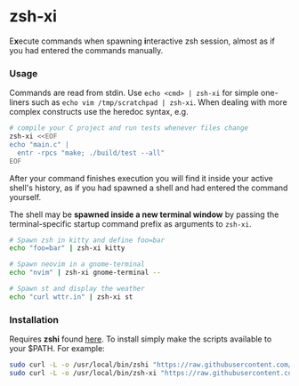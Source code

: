 # zsh-xi

E**x**ecute commands when spawning **i**nteractive zsh session, almost as if you had entered the commands manually.

### Usage

Commands are read from stdin. Use `echo <cmd> | zsh-xi` for simple one-liners
such as `echo vim /tmp/scratchpad | zsh-xi`. When dealing with more complex
constructs use the heredoc syntax, e.g.

```sh
# compile your C project and run tests whenever files change
zsh-xi <<EOF
echo "main.c" |
  entr -rpcs "make; ./build/test --all"
EOF
```

After your command finishes execution you will find it inside your active
shell's history, as if you had spawned a shell and had entered the command
yourself.

The shell may be **spawned inside a new terminal window** by passing the
terminal-specific startup command prefix as arguments to `zsh-xi`.

```sh
# Spawn zsh in kitty and define foo=bar
echo "foo=bar" | zsh-xi kitty

# Spawn neovim in a gnome-terminal
echo "nvim" | zsh-xi gnome-terminal --

# Spawn st and display the weather
echo "curl wttr.in" | zsh-xi st
```

### Installation

Requires **zshi** found [here](https://github.com/romkatv/zshi). To install simply make the scripts available to your \$PATH. For example:

```sh
sudo curl -L -o /usr/local/bin/zshi "https://raw.githubusercontent.com/romkatv/zshi/master/zshi"
sudo curl -L -o /usr/local/bin/zsh-xi "https://raw.githubusercontent.com/slavistan/zsh-xi/master/zsh-xi"
```
